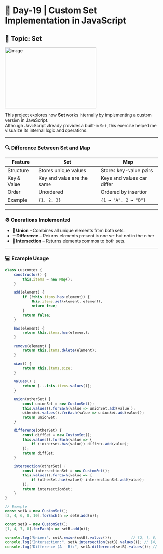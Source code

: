 # 🧠 Day-19 | Custom Set Implementation in JavaScript

## 📘 Topic: Set

<img width="300" height="200" alt="image" src="https://github.com/user-attachments/assets/4d490196-fb4b-458e-913c-2f39b49fe661" />

This project explores how **Set** works internally by implementing a custom version in JavaScript.  
Although JavaScript already provides a built-in `Set`, this exercise helped me visualize its internal logic and operations.

---

### 🔍 Difference Between **Set** and **Map**

| Feature | Set | Map |
|----------|-----|-----|
| Structure | Stores unique values | Stores key-value pairs |
| Key & Value | Key and value are the same | Keys and values can differ |
| Order | Unordered | Ordered by insertion |
| Example | `{1, 2, 3}` | `{1 → "A", 2 → "B"}` |

---

### ⚙️ Operations Implemented

- 🧩 **Union** – Combines all unique elements from both sets.  
- ➖ **Difference** – Returns elements present in one set but not in the other.  
- 🔗 **Intersection** – Returns elements common to both sets.

---

### 💻 Example Usage

```js
class CustomSet {
    constructor() {
        this.items = new Map();
    }

    add(element) {
        if (!this.items.has(element)) {
            this.items.set(element, element);
            return true;
        }
        return false;
    }

    has(element) {
        return this.items.has(element);
    }

    remove(element) {
        return this.items.delete(element);
    }

    size() {
        return this.items.size;
    }

    values() {
        return [...this.items.values()];
    }

    union(otherSet) {
        const unionSet = new CustomSet();
        this.values().forEach(value => unionSet.add(value));
        otherSet.values().forEach(value => unionSet.add(value));
        return unionSet;
    }

    difference(otherSet) {
        const diffSet = new CustomSet();
        this.values().forEach(value => {
            if (!otherSet.has(value)) diffSet.add(value);
        });
        return diffSet;
    }

    intersection(otherSet) {
        const intersectionSet = new CustomSet();
        this.values().forEach(value => {
            if (otherSet.has(value)) intersectionSet.add(value);
        });
        return intersectionSet;
    }
}

// Example
const setA = new CustomSet();
[2, 4, 6, 8, 10].forEach(n => setA.add(n));

const setB = new CustomSet();
[1, 4, 7, 8].forEach(n => setB.add(n));

console.log("Union:", setA.union(setB).values());         // [2, 4, 6, 8, 10, 1, 7]
console.log("Intersection:", setA.intersection(setB).values()); // [4, 8]
console.log("Difference (A - B):", setA.difference(setB).values()); // [2, 6, 10]
